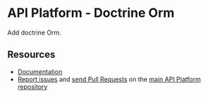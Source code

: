 # API Platform - Doctrine Orm

Add doctrine Orm.

## Resources

- [Documentation](https://api-platform.com/docs)
- [Report issues](https://github.com/api-platform/doctrine-orm/issues) and [send Pull Requests](https://github.com/api-platform/doctrine-orm/pulls) on the [main API Platform repository](https://github.com/api-platform/core)
